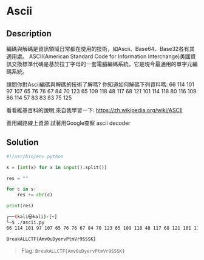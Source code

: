 # Ascii

## Description

編碼與解碼是資訊領域日常都在使用的技術，如Ascii、Base64、Base32各有其適用處。
ASCII(American Standard Code for Information Interchange)美國資訊交換標準代碼是基於拉丁字母的一套電腦編碼系統，它是現今最通用的單字元編碼系統。

請問你對Ascii編碼與解碼的技術了解嗎?
你知道如何解碼下列資料嗎:
66 114 101 97 107 65 76 76 67 84 70 123 65 109 118 48 117 68 121 101 114 118 80 116 109 86 114 57 83 83 83 75 125

看看維基百科的說明,來自我學習一下:
https://zh.wikipedia.org/wiki/ASCII

善用網路線上資源
試著用Google查察 ascii decoder

## Solution

```python
#!/usr/bin/env python

s = [int(x) for x in input().split()]

res = ""

for c in s:
    res += chr(c)

print(res)
```

```sh
┌──(kali㉿kali)-[~]
└─$ ./ascii.py 
66 114 101 97 107 65 76 76 67 84 70 123 65 109 118 48 117 68 121 101 114 118 80 116 109 86 114 57 83 83 83 75 125

BreakALLCTF{Amv0uDyervPtmVr9SSSK}
```

> Flag: `BreakALLCTF{Amv0uDyervPtmVr9SSSK}`
